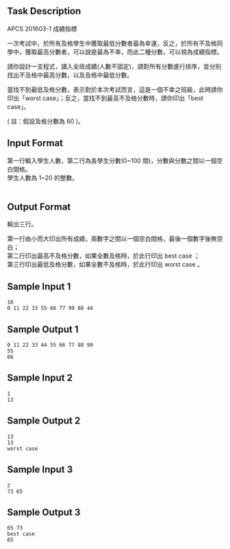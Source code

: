 ## Task Description

APCS 201603-1 成績指標

一次考試中，於所有及格學生中獲取最低分數者最為幸運，反之，於所有不及格同學中，獲取最高分數者，可以說是最為不幸，而此二種分數，可以視為成績指標。

請你設計一支程式，讀入全班成績(人數不固定)，請對所有分數進行排序，並分別找出不及格中最高分數，以及及格中最低分數。

當找不到最低及格分數，表示對於本次考試而言，這是一個不幸之班級，此時請你印出「worst case」；反之，當找不到最高不及格分數時，請你印出「best case」。

( 註：假設及格分數為 60 )。

## Input Format

<p>第一行輸入學生人數，第二行為各學生分數(0~100 間)，分數與分數之間以一個空白間格。<br>學生人數為 1~20 的整數。<br><br></p>

## Output Format

<p>輸出三行。</p>
<p>第一行由小而大印出所有成績，兩數字之間以一個空白間格，最後一個數字後無空白；<br>第二行印出最高不及格分數，如果全數及格時，於此行印出 best case ；<br>第三行印出最低及格分數，如果全數不及格時，於此行印出 worst case 。</p>

## Sample Input 1

    10
    0 11 22 33 55 66 77 99 88 44

## Sample Output 1

    0 11 22 33 44 55 66 77 88 99
    55
    66

## Sample Input 2

    1
    13

## Sample Output 2

    13
    13
    worst case

## Sample Input 3

    2
    73 65

## Sample Output 3

    65 73
    best case
    65